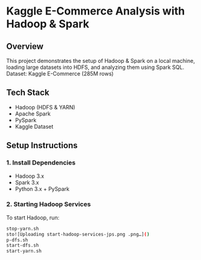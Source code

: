 # Kaggle E-Commerce Analysis with Hadoop & Spark
## Overview
This project demonstrates the setup of Hadoop & Spark on a local machine, loading large datasets into HDFS, and analyzing them using Spark SQL.
Dataset: Kaggle E-Commerce (285M rows)

## Tech Stack
- Hadoop (HDFS & YARN)
- Apache Spark
- PySpark
- Kaggle Dataset
## Setup Instructions
### 1. Install Dependencies
- Hadoop 3.x
- Spark 3.x
- Python 3.x + PySpark
### 2. Starting Hadoop Services
To start Hadoop, run:

```bash
stop-yarn.sh
sto![Uploading start-hadoop-services-jps.png .png…]()
p-dfs.sh
start-dfs.sh
start-yarn.sh



